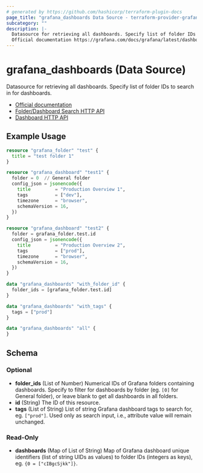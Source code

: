 ```yaml
---
# generated by https://github.com/hashicorp/terraform-plugin-docs
page_title: "grafana_dashboards Data Source - terraform-provider-grafana"
subcategory: ""
description: |-
  Datasource for retrieving all dashboards. Specify list of folder IDs to search in for dashboards.
  Official documentation https://grafana.com/docs/grafana/latest/dashboards/Folder/Dashboard Search HTTP API https://grafana.com/docs/grafana/latest/http_api/folder_dashboard_search/Dashboard HTTP API https://grafana.com/docs/grafana/latest/http_api/dashboard/
---
```


# grafana_dashboards (Data Source)

Datasource for retrieving all dashboards. Specify list of folder IDs to search in for dashboards.

* [Official documentation](https://grafana.com/docs/grafana/latest/dashboards/)
* [Folder/Dashboard Search HTTP API](https://grafana.com/docs/grafana/latest/http_api/folder_dashboard_search/)
* [Dashboard HTTP API](https://grafana.com/docs/grafana/latest/http_api/dashboard/)

## Example Usage

```terraform
resource "grafana_folder" "test" {
  title = "test folder 1"
}

resource "grafana_dashboard" "test1" {
  folder = 0  // General folder
  config_json = jsonencode({
    title         = "Production Overview 1",
    tags          = ["dev"],
    timezone      = "browser",
    schemaVersion = 16,
  })
}

resource "grafana_dashboard" "test2" {
  folder = grafana_folder.test.id
  config_json = jsonencode({
    title         = "Production Overview 2",
    tags          = ["prod"],
    timezone      = "browser",
    schemaVersion = 16,
  })
}

data "grafana_dashboards" "with_folder_id" {
  folder_ids = [grafana_folder.test.id]
}

data "grafana_dashboards" "with_tags" {
  tags = ["prod"]
}

data "grafana_dashboards" "all" {
}
```

<!-- schema generated by tfplugindocs -->
## Schema

### Optional

- **folder_ids** (List of Number) Numerical IDs of Grafana folders containing dashboards. Specify to filter for dashboards by folder (eg. `[0]` for General folder), or leave blank to get all dashboards in all folders.
- **id** (String) The ID of this resource.
- **tags** (List of String) List of string Grafana dashboard tags to search for, eg. `["prod"]`. Used only as search input, i.e., attribute value will remain unchanged.

### Read-Only

- **dashboards** (Map of List of String) Map of Grafana dashboard unique identifiers (list of string UIDs as values) to folder IDs (integers as keys), eg. `{0 = ["cIBgcSjkk"]}`.


